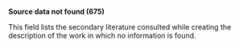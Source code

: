 **Source data not found (675)**

This field lists the secondary literature consulted while creating the description of the work in which no information is found.